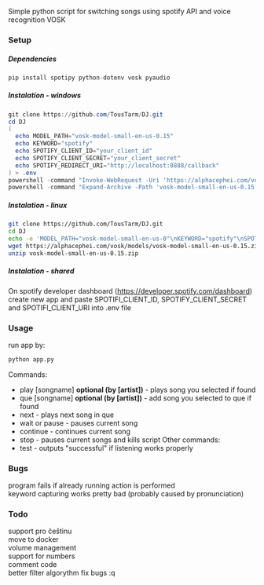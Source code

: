 Simple python script for switching songs using spotify API and voice recognition VOSK
### Setup
##### Dependencies
```python
pip install spotipy python-dotenv vosk pyaudio
```
##### Instalation - windows
```powershell
git clone https://github.com/TousTarm/DJ.git
cd DJ
(
  echo MODEL_PATH="vosk-model-small-en-us-0.15"
  echo KEYWORD="spotify"
  echo SPOTIFY_CLIENT_ID="your_client_id"
  echo SPOTIFY_CLIENT_SECRET="your_client_secret"
  echo SPOTIFY_REDIRECT_URI="http://localhost:8888/callback"
) > .env
powershell -command "Invoke-WebRequest -Uri 'https://alphacephei.com/vosk/models/vosk-model-small-en-us-0.15.zip' -OutFile 'vosk-model-small-en-us-0.15.zip'"
powershell -command "Expand-Archive -Path 'vosk-model-small-en-us-0.15.zip' -DestinationPath ."
```
##### Instalation - linux
```bash
git clone https://github.com/TousTarm/DJ.git
cd DJ
echo -e 'MODEL_PATH="vosk-model-small-en-us-0"\nKEYWORD="spotify"\nSPOTIFY_CLIENT_ID=""\nSPOTIFY_CLIENT_SECRET=""\nSPOTIFY_REDIRECT_URI=""' > .env && chmod 600 .env
wget https://alphacephei.com/vosk/models/vosk-model-small-en-us-0.15.zip
unzip vosk-model-small-en-us-0.15.zip
```
##### Instalation - shared
On spotify developer dashboard (https://developer.spotify.com/dashboard) create new app and paste SPOTIFI_CLIENT_ID, SPOTIFY_CLIENT_SECRET and SPOTIFI_CLIENT_URI into .env file

### Usage
run app by:
```python
python app.py
```

Commands:
- play [songname] **optional (by [artist])** - plays song you selected if found
- que [songname] **optional (by [artist])** - add song you selected to que if found
- next - plays next song in que
- wait or pause - pauses current song
- continue - continues current song
- stop - pauses current songs and kills script
Other commands:
- test - outputs "successful" if listening works properly

### Bugs
program fails if already running action is performed  
keyword capturing works pretty bad (probably caused by pronunciation)

### Todo
support pro češtinu  
move to docker  
volume management  
support for numbers    
comment code  
better filter algorythm
fix bugs :q